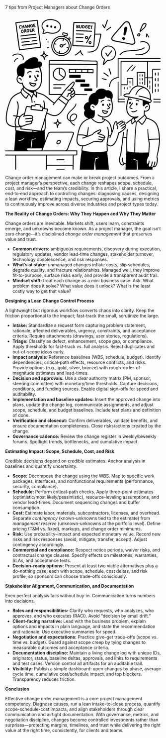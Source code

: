 7 tips from Project Managers about Change Orders

<img src="/public/post-8.jpeg" style="width: 500px; max-width: 100%; height: auto" title="Click for the larger version." />


<p>Change order management can make or break project outcomes. From a project manager’s perspective, each change reshapes scope, schedule, cost, and risk—and the team’s credibility. In this article, I share a practical, end‑to‑end approach to controlling changes: diagnosing causes, designing a lean workflow, estimating impacts, securing approvals, and using metrics to continuously improve across diverse industries and project types today.</p>

<p><b>The Reality of Change Orders: Why They Happen and Why They Matter</b></p>
<p>Change orders are inevitable. Markets shift, users learn, constraints emerge, and unknowns become known. As a project manager, the goal isn’t zero change—it’s disciplined <i>change order management</i> that preserves value and trust.</p>
<ul>
  <li><b>Common drivers:</b> ambiguous requirements, discovery during execution, regulatory updates, vendor lead-time changes, stakeholder turnover, technology obsolescence, and risk responses.</li>
  <li><b>What’s at stake:</b> unmanaged changes inflate costs, slip schedules, degrade quality, and fracture relationships. Managed well, they improve fit-to-purpose, surface risks early, and provide a transparent audit trail.</li>
  <li><b>Mindset shift:</b> treat each change as a mini business case. Ask: What problem does it solve? What value does it unlock? What is the least costly way to get that value?</li>
</ul>

<p><b>Designing a Lean Change Control Process</b></p>
<p>A lightweight but rigorous workflow converts chaos into clarity. Keep the friction proportional to the impact; fast-track the small, scrutinize the large.</p>
<ul>
  <li><b>Intake:</b> Standardize a request form capturing problem statement, rationale, affected deliverables, urgency, constraints, and acceptance criteria. Require attachments (drawings, user stories, regulations).</li>
  <li><b>Triage:</b> Classify as defect, enhancement, scope gap, or compliance. Apply thresholds for fast-track vs. full analysis. Reject duplicates and out-of-scope ideas early.</li>
  <li><b>Impact analysis:</b> Reference baselines (WBS, schedule, budget). Identify dependencies, critical-path effects, resource conflicts, and risks. Provide options (e.g., gold, silver, bronze) with rough-order-of-magnitude estimates and lead-times.</li>
  <li><b>Decision and approvals:</b> Use a clear authority matrix (PM, sponsor, steering committee) with monetary/time thresholds. Capture decisions, conditions, and funding sources. Enable digital sign-offs for speed and auditability.</li>
  <li><b>Implementation and baseline updates:</b> Insert the approved change into plans, update the change log, communicate assignments, and adjust scope, schedule, and budget baselines. Include test plans and definition of done.</li>
  <li><b>Verification and closeout:</b> Confirm deliverables, validate benefits, and ensure documentation completeness. Close risks/actions created by the change.</li>
  <li><b>Governance cadence:</b> Review the change register in weekly/biweekly forums. Spotlight trends, bottlenecks, and cumulative impact.</li>
</ul>

<p><b>Estimating Impact: Scope, Schedule, Cost, and Risk</b></p>
<p>Credible decisions depend on credible estimates. Anchor analysis in baselines and quantify uncertainty.</p>
<ul>
  <li><b>Scope:</b> Decompose the change using the WBS. Map to specific work packages, interfaces, and nonfunctional requirements (performance, security, compliance).</li>
  <li><b>Schedule:</b> Perform critical-path checks. Apply three-point estimates (optimistic/most likely/pessimistic), resource-leveling assumptions, and vendor lead-times. Document sequencing changes and buffer consumption.</li>
  <li><b>Cost:</b> Estimate labor, materials, subcontractors, licenses, and overhead. Separate <i>contingency</i> (known-unknowns tied to the estimate) from <i>management reserve</i> (unknown-unknowns at the portfolio level). Define pricing (T&M vs. fixed), markups, and change order minimums.</li>
  <li><b>Risk:</b> Use probability–impact and expected monetary value. Record new risks and risk responses (avoid, mitigate, transfer, accept). Adjust contingency accordingly.</li>
  <li><b>Commercial and compliance:</b> Respect notice periods, waiver risks, and contractual change clauses. Specify effects on milestones, warranties, SLAs, and acceptance tests.</li>
  <li><b>Decision-ready options:</b> Present at least two viable alternatives plus a do-nothing case, each with scope, schedule, cost deltas, and risk profile, so sponsors can choose trade-offs consciously.</li>
</ul>

<p><b>Stakeholder Alignment, Communication, and Documentation</b></p>
<p>Even perfect analysis fails without buy-in. Communication turns numbers into decisions.</p>
<ul>
  <li><b>Roles and responsibilities:</b> Clarify who requests, who analyzes, who approves, and who executes (RACI). Avoid “decision by email drift.”</li>
  <li><b>Client-facing narrative:</b> Lead with the business problem, explain options and impacts in plain language, and state the recommendation and rationale. Use executive summaries for speed.</li>
  <li><b>Negotiation and expectations:</b> Practice give–get trade-offs (scope vs. time vs. budget). Guard against scope creep by tying changes to measurable outcomes and acceptance criteria.</li>
  <li><b>Documentation discipline:</b> Maintain a living change log with unique IDs, originator, status, baseline deltas, approvals, and links to requirements and test cases. Version control all artifacts for an auditable trail.</li>
  <li><b>Visibility:</b> Publish a simple dashboard: open changes by phase, average cycle time, cumulative cost/schedule impact, and top blockers. Transparency reduces friction.</li>
</ul>


<p><b>Conclusion</b></p>
<p>Effective change order management is a core project management competency. Diagnose causes, run a lean intake-to-close process, quantify scope-schedule-cost impacts, and align stakeholders through clear communication and airtight documentation. With governance, metrics, and negotiation discipline, changes become controlled investments rather than surprises—protecting margins, timelines, and trust while delivering the right value at the right time, consistently, for clients and teams.</p>